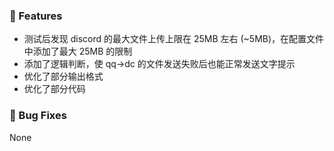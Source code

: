 ### 🚀 Features
- 测试后发现 discord 的最大文件上传上限在 25MB 左右 (~5MB)，在配置文件中添加了最大 25MB 的限制
- 添加了逻辑判断，使 qq->dc 的文件发送失败后也能正常发送文字提示
- 优化了部分输出格式
- 优化了部分代码

### 🐞 Bug Fixes
None
